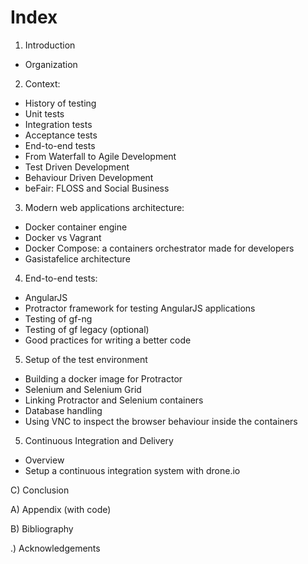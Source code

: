# Index

1) Introduction
  - Organization

2) Context:
  - History of testing
  - Unit tests
  - Integration tests
  - Acceptance tests
  - End-to-end tests
  - From Waterfall to Agile Development
  - Test Driven Development
  - Behaviour Driven Development
  - beFair: FLOSS and Social Business

3) Modern web applications architecture:
  - Docker container engine
  - Docker vs Vagrant
  - Docker Compose: a containers orchestrator made for developers
  - Gasistafelice architecture

4) End-to-end tests:
  - AngularJS
  - Protractor framework for testing AngularJS applications
  - Testing of gf-ng
  - Testing of gf legacy (optional)
  - Good practices for writing a better code

5) Setup of the test environment
  - Building a docker image for Protractor
  - Selenium and Selenium Grid
  - Linking Protractor and Selenium containers
  - Database handling
  - Using VNC to inspect the browser behaviour inside the containers

5) Continuous Integration and Delivery
  - Overview
  - Setup a continuous integration system with drone.io

C) Conclusion

A) Appendix (with code)

B) Bibliography

.) Acknowledgements